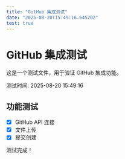 ```yaml
---
title: "GitHub 集成测试"
date: "2025-08-20T15:49:16.645202"
test: true
---
```


# GitHub 集成测试

这是一个测试文件，用于验证 GitHub 集成功能。

测试时间: 2025-08-20 15:49:16

## 功能测试

- [x] GitHub API 连接
- [x] 文件上传
- [x] 提交创建

测试完成！
